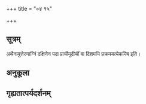 +++
title = "०४ १५"

+++
## सूत्रम्
अथैनामुत्तेरणाग्निं दक्षिणेन पदा प्राचीमुदीचीं वा दिशमभि प्रक्रमयत्येकमिष इति।
## अनुकूला

## गृह्यतात्पर्यदर्शनम्

